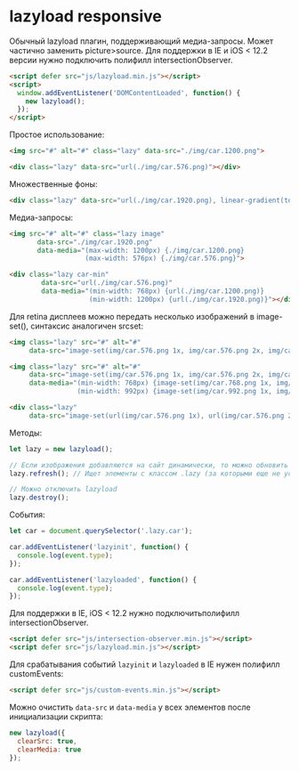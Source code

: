 # lazyload responsive

Обычный lazyload плагин, поддерживающий медиа-запросы. Может частично заменить picture>source.
Для поддержки в IE и iOS < 12.2 версии нужно подключить полифилл intersectionObserver.
```html
<script defer src="js/lazyload.min.js"></script>
<script>
  window.addEventListener('DOMContentLoaded', function() {
    new lazyload();
  });
</script>
```

Простое использование:
```html
<img src="#" alt="#" class="lazy" data-src="./img/car.1200.png">

<div class="lazy" data-src="url(./img/car.576.png)"></div>
```

Множественные фоны:
```html
<div class="lazy" data-src="url(./img/car.1920.png), linear-gradient(to top, red, black)"></div>
```

Медиа-запросы:
```html
<img src="#" alt="#" class="lazy image"
       data-src="./img/car.1920.png"
       data-media="(max-width: 1200px) {./img/car.1200.png}
                   (max-width: 576px) {./img/car.576.png}">

<div class="lazy car-min"
        data-src="url(./img/car.576.png)"
        data-media="(min-width: 768px) {url(./img/car.1200.png)}
                    (min-width: 1200px) {url(./img/car.1920.png)}"></div>
```

Для retina дисплеев можно передать несколько изображений в image-set(), синтаксис аналогичен srcset:
```html
<img class="lazy" src="#" alt="#"
     data-src="image-set(img/car.576.png 1x, img/car.576.png 2x, img/car.576.png 3x)">

<img class="lazy" src="#" alt="#"
     data-src="image-set(img/car.576.png 1x, img/car.576.png 2x, img/car.576.png 3x)"
     data-media="(min-width: 768px) {image-set(img/car.768.png 1x, img/car.768.png 2x, img/car.768.png 3x)}
                 (min-width: 992px) {image-set(img/car.992.png 1x, img/car.992.png 2x, img/car.992.png 3x)}">

<div class="lazy"
     data-src="image-set(url(img/car.576.png 1x), url(img/car.576.png 2x), url(img/car.576.png 3x))"
```

Методы:
```javascript
let lazy = new lazyload();

// Если изображения добавляются на сайт динамически, то можно обновить lazyload:
lazy.refresh(); // Ищет элементы с классом .lazy (за которыми еще не установлено наблюдение) и устанавливает наблюдение

// Можно отключить lazyload
lazy.destroy();
```

События:
```javascript
let car = document.querySelector('.lazy.car');

car.addEventListener('lazyinit', function() {
  console.log(event.type);
});

car.addEventListener('lazyloaded', function() {
  console.log(event.type);
});
```

Для поддержки в IE, iOS < 12.2 нужно подключитьполифилл intersectionObserver.
```html
<script defer src="js/intersection-observer.min.js"></script>
<script defer src="js/lazyload.min.js"></script>
```

Для срабатывания событий `lazyinit` и `lazyloaded` в IE нужен полифилл customEvents:
```html
<script defer src="js/custom-events.min.js"></script>
```

Можно очистить `data-src` и `data-media` у всех элементов после инициализации скрипта:
```javascript
new lazyload({
  clearSrc: true,
  clearMedia: true
});
```